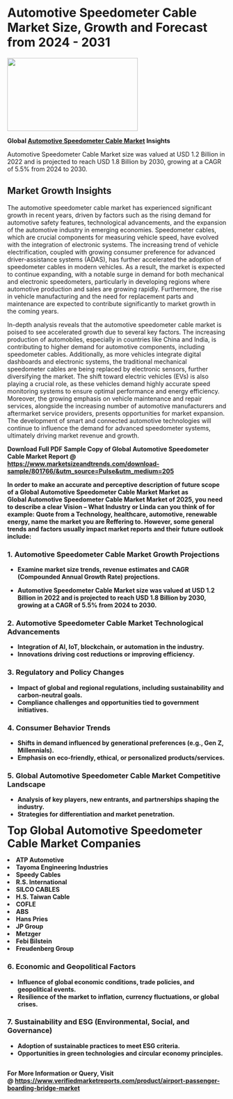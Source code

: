 <H1>Automotive Speedometer Cable Market Size, Growth and Forecast from 2024 - 2031</H1><img class="aligncenter size-medium wp-image-584254" src="https://thirdeyenews.in/wp-content/uploads/2024/09/Global-Market-Research-300x168.jpeg" alt="" width="300" height="168" /><p><strong>Global&nbsp;<a href="https://www.marketsizeandtrends.com/download-sample/801766/&amp;utm_source=Pulse&amp;utm_medium=205">Automotive Speedometer Cable Market</a> Insights</strong></p><p>Automotive Speedometer Cable Market size was valued at USD 1.2 Billion in 2022 and is projected to reach USD 1.8 Billion by 2030, growing at a CAGR of 5.5% from 2024 to 2030.</p><p><h2>Market Growth Insights</h2> <p>The automotive speedometer cable market has experienced significant growth in recent years, driven by factors such as the rising demand for automotive safety features, technological advancements, and the expansion of the automotive industry in emerging economies. Speedometer cables, which are crucial components for measuring vehicle speed, have evolved with the integration of electronic systems. The increasing trend of vehicle electrification, coupled with growing consumer preference for advanced driver-assistance systems (ADAS), has further accelerated the adoption of speedometer cables in modern vehicles. As a result, the market is expected to continue expanding, with a notable surge in demand for both mechanical and electronic speedometers, particularly in developing regions where automotive production and sales are growing rapidly. Furthermore, the rise in vehicle manufacturing and the need for replacement parts and maintenance are expected to contribute significantly to market growth in the coming years.</p> <p><strong></strong></p> <p>In-depth analysis reveals that the automotive speedometer cable market is poised to see accelerated growth due to several key factors. The increasing production of automobiles, especially in countries like China and India, is contributing to higher demand for automotive components, including speedometer cables. Additionally, as more vehicles integrate digital dashboards and electronic systems, the traditional mechanical speedometer cables are being replaced by electronic sensors, further diversifying the market. The shift toward electric vehicles (EVs) is also playing a crucial role, as these vehicles demand highly accurate speed monitoring systems to ensure optimal performance and energy efficiency. Moreover, the growing emphasis on vehicle maintenance and repair services, alongside the increasing number of automotive manufacturers and aftermarket service providers, presents opportunities for market expansion. The development of smart and connected automotive technologies will continue to influence the demand for advanced speedometer systems, ultimately driving market revenue and growth.</p> <p><strong></p><p><span class=""><strong>Download Full PDF Sample Copy of Global Automotive Speedometer Cable Market Report</strong> @ <a href="https://www.marketsizeandtrends.com/download-sample/801766/&amp;utm_source=Pulse&amp;utm_medium=205" target="_blank">https://www.marketsizeandtrends.com/download-sample/801766/&amp;utm_source=Pulse&amp;utm_medium=205</a></span></p><p>In order to make an accurate and perceptive description of future scope of a Global&nbsp;Automotive Speedometer Cable Market Market as Global&nbsp;Automotive Speedometer Cable Market Market of 2025, you need to describe a clear Vision &ndash; What Industry or Linda can you think of for example: Quote from a Technology, healthcare, automotive, renewable energy, name the market you are Reffering to. However, some general trends and factors usually impact market reports and their future outlook include:</p><h3>1.&nbsp;<strong>Automotive Speedometer Cable Market Growth Projections</strong></h3><ul><li>Examine market size trends, revenue estimates and CAGR (Compounded Annual Growth Rate) projections.</li><li><p>Automotive Speedometer Cable Market size was valued at USD 1.2 Billion in 2022 and is projected to reach USD 1.8 Billion by 2030, growing at a CAGR of 5.5% from 2024 to 2030.</p></li></ul><h3>2.&nbsp;<strong>Automotive Speedometer Cable Market Technological Advancements</strong></h3><ul><li>Integration of AI, IoT, blockchain, or automation in the industry.</li><li>Innovations driving cost reductions or improving efficiency.</li></ul><h3>3.&nbsp;<strong>Regulatory and Policy Changes</strong></h3><ul><li>Impact of global and regional regulations, including sustainability and carbon-neutral goals.</li><li>Compliance challenges and opportunities tied to government initiatives.</li></ul><h3>4.&nbsp;<strong>Consumer Behavior Trends</strong></h3><ul><li>Shifts in demand influenced by generational preferences (e.g., Gen Z, Millennials).</li><li>Emphasis on eco-friendly, ethical, or personalized products/services.</li></ul><h3>5.&nbsp;<strong>Global Automotive Speedometer Cable Market Competitive Landscape</strong></h3><ul><li>Analysis of key players, new entrants, and partnerships shaping the industry.</li><li>Strategies for differentiation and market penetration.</li></ul><p data-pm-slice="1 1 []"><span style="color: inherit; font-family: inherit; font-size: 25px;">Top Global Automotive Speedometer Cable Market Companies</span></p><div class="" data-test-id=""><p><li>ATP Automotive</li><li> Tayoma Engineering Industries</li><li> Speedy Cables</li><li> R.S. International</li><li> SILCO CABLES</li><li> H.S. Taiwan Cable</li><li> COFLE</li><li> ABS</li><li> Hans Pries</li><li> JP Group</li><li> Metzger</li><li> Febi Bilstein</li><li> Freudenberg Group</li></p></div><h3>6.&nbsp;<strong>Economic and Geopolitical Factors</strong></h3><ul><li>Influence of global economic conditions, trade policies, and geopolitical events.</li><li>Resilience of the market to inflation, currency fluctuations, or global crises.</li></ul><h3>7.&nbsp;<strong>Sustainability and ESG (Environmental, Social, and Governance)</strong></h3><ul><li>Adoption of sustainable practices to meet ESG criteria.</li><li>Opportunities in green technologies and circular economy principles.</li></ul><h2><strong style="font-size: 14px;">For More Information or Query, Visit @&nbsp;</strong><a style="background-color: #ffffff; font-size: 14px;" href="https://www.marketsizeandtrends.com/report/automotive-speedometer-cable-market/" target="_blank">https://www.verifiedmarketreports.com/product/airport-passenger-boarding-bridge-market</a></h2>
